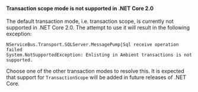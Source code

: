 
#### Transaction scope mode is not supported in .NET Core 2.0 

The default transaction mode, i.e. transaction scope, is currently not supported in .NET Core 2.0. The attempt to use it will result in the following exception:

```
NServiceBus.Transport.SQLServer.MessagePump|Sql receive operation failed
System.NotSupportedException: Enlisting in Ambient transactions is not supported.
```
Choose one of the other transaction modes to resolve this. It is expected that support for `TransactionScope` will be added in future releases of .NET Core.
